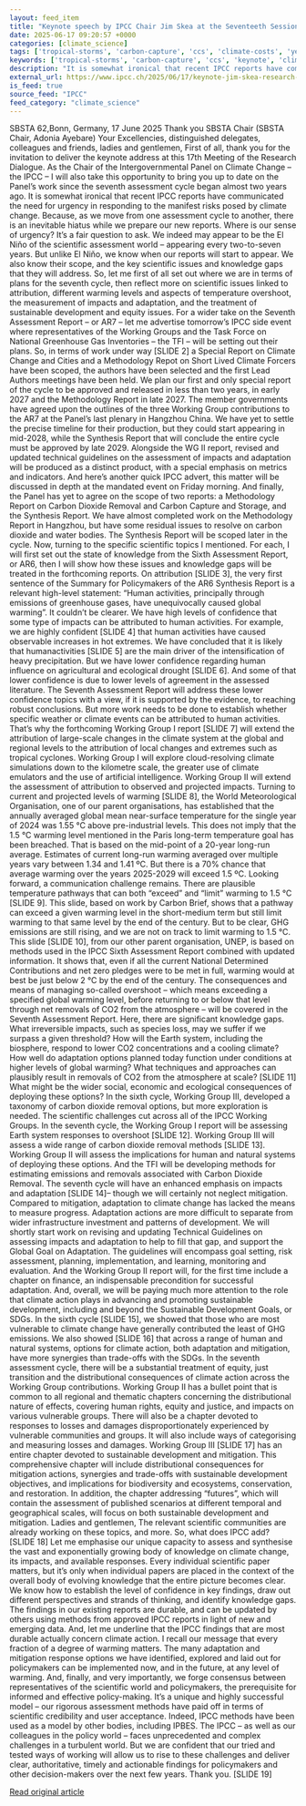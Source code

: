 ```yaml
---
layout: feed_item
title: "Keynote speech by IPCC Chair Jim Skea at the Seventeeth Session of the Research Dialogue"
date: 2025-06-17 09:20:57 +0000
categories: [climate_science]
tags: ['tropical-storms', 'carbon-capture', 'ccs', 'climate-costs', 'year-2025', 'ipcc', 'economic-impacts', 'climate-science', 'urgent', 'climate-targets']
keywords: ['tropical-storms', 'carbon-capture', 'ccs', 'keynote', 'climate-costs', 'year-2025', 'ipcc', 'speech']
description: "It is somewhat ironical that recent IPCC reports have communicated the need for urgency in responding to the manifest risks posed by climate change"
external_url: https://www.ipcc.ch/2025/06/17/keynote-jim-skea-research-dialogue-sbsta62/
is_feed: true
source_feed: "IPCC"
feed_category: "climate_science"
---
```


SBSTA 62,Bonn, Germany, 17 June 2025 Thank you SBSTA Chair (SBSTA Chair, Adonia Ayebare) Your Excellencies, distinguished delegates, colleagues and friends, ladies and gentlemen, First of all, thank you for the invitation to deliver the keynote address at this 17th Meeting of the Research Dialogue. As the Chair of the Intergovernmental Panel on Climate Change – the IPCC – I will also take this opportunity to bring you up to date on the Panel’s work since the seventh assessment cycle began almost two years ago. It is somewhat ironical that recent IPCC reports have communicated the need for urgency in responding to the manifest risks posed by climate change. Because, as we move from one assessment cycle to another, there is an inevitable hiatus while we prepare our new reports. Where is our sense of urgency? It’s a fair question to ask. We indeed may appear to be the El Niňo of the scientific assessment world – appearing every two-to-seven years. But unlike El Niňo, we know when our reports will start to appear. We also know their scope, and the key scientific issues and knowledge gaps that they will address. So, let me first of all set out where we are in terms of plans for the seventh cycle, then reflect more on scientific issues linked to attribution, different warming levels and aspects of temperature overshoot, the measurement of impacts and adaptation, and the treatment of sustainable development and equity issues. For a wider take on the Seventh Assessment Report – or AR7 &#8211; let me advertise tomorrow’s IPCC side event where representatives of the Working Groups and the Task Force on National Greenhouse Gas Inventories – the TFI &#8211; will be setting out their plans. So, in terms of work under way [SLIDE 2] a Special Report on Climate Change and Cities and a Methodology Repot on Short Lived Climate Forcers have been scoped, the authors have been selected and the first Lead Authors meetings have been held. We plan our first and only special report of the cycle to be approved and released in less than two years, in early 2027 and the Methodology Report in late 2027. The member governments have agreed upon the outlines of the three Working Group contributions to the AR7 at the Panel’s last plenary in Hangzhou China. We have yet to settle the precise timeline for their production, but they could start appearing in mid-2028, while the Synthesis Report that will conclude the entire cycle must be approved by late 2029. Alongside the WG II report, revised and updated technical guidelines on the assessment of impacts and adaptation will be produced as a distinct product, with a special emphasis on metrics and indicators. And here’s another quick IPCC advert, this matter will be discussed in depth at the mandated event on Friday morning. And finally, the Panel has yet to agree on the scope of two reports: a Methodology Report on Carbon Dioxide Removal and Carbon Capture and Storage, and the Synthesis Report. We have almost completed work on the Methodology Report in Hangzhou, but have some residual issues to resolve on carbon dioxide and water bodies. The Synthesis Report will be scoped later in the cycle. Now, turning to the specific scientific topics I mentioned. For each, I will first set out the state of knowledge from the Sixth Assessment Report, or AR6, then I will show how these issues and knowledge gaps will be treated in the forthcoming reports. On attribution [SLIDE 3], the very first sentence of the Summary for Policymakers of the AR6 Synthesis Report is a relevant high-level statement: “Human activities, principally through emissions of greenhouse gases, have unequivocally caused global warming”. It couldn’t be clearer. We have high levels of confidence that some type of impacts can be attributed to human activities. For example, we are highly confident [SLIDE 4] that human activities have caused observable increases in hot extremes. We have concluded that it is likely that humanactivities [SLIDE 5] are the main driver of the intensification of heavy precipitation. But we have lower confidence regarding human influence on agricultural and ecological drought [SLIDE 6]. And some of that lower confidence is due to lower levels of agreement in the assessed literature. The Seventh Assessment Report will address these lower confidence topics with a view, if it is supported by the evidence, to reaching robust conclusions. But more work needs to be done to establish whether specific weather or climate events can be attributed to human activities. That’s why the forthcoming Working Group I report [SLIDE 7] will extend the attribution of large-scale changes in the climate system at the global and regional levels to the attribution of local changes and extremes such as tropical cyclones. Working Group I will explore cloud-resolving climate simulations down to the kilometre scale, the greater use of climate emulators and the use of artificial intelligence. Working Group II will extend the assessment of attribution to observed and projected impacts. Turning to current and projected levels of warming [SLIDE 8], the World Meteorological Organisation, one of our parent organisations, has established that the annually averaged global mean near-surface temperature for the single year of 2024 was 1.55 °C above pre-industrial levels. This does not imply that the 1.5 °C warming level mentioned in the Paris long-term temperature goal has been breached. That is based on the mid-point of a 20-year long-run average. Estimates of current long-run warming averaged over multiple years vary between 1.34 and 1.41 ºC. But there is a 70% chance that average warming over the years 2025-2029 will exceed 1.5 ºC. Looking forward, a communication challenge remains. There are plausible temperature pathways that can both “exceed” and “limit” warming to 1.5 °C [SLIDE 9]. This slide, based on work by Carbon Brief, shows that a pathway can exceed a given warming level in the short-medium term but still limit warming to that same level by the end of the century. But to be clear, GHG emissions are still rising, and we are not on track to limit warming to 1.5 °C. This slide [SLIDE 10], from our other parent organisation, UNEP, is based on methods used in the IPCC Sixth Assessment Report combined with updated information. It shows that, even if all the current National Determined Contributions and net zero pledges were to be met in full, warming would at best be just below 2 °C by the end of the century. The consequences and means of managing so-called overshoot – which means exceeding a specified global warming level, before returning to or below that level through net removals of CO2 from the atmosphere – will be covered in the Seventh Assessment Report. Here, there are significant knowledge gaps. What irreversible impacts, such as species loss, may we suffer if we surpass a given threshold? How will the Earth system, including the biosphere, respond to lower CO2 concentrations and a cooling climate? How well do adaptation options planned today function under conditions at higher levels of global warming? What techniques and approaches can plausibly result in removals of CO2 from the atmosphere at scale? [SLIDE 11] What might be the wider social, economic and ecological consequences of deploying these options? In the sixth cycle, Working Group III, developed a taxonomy of carbon dioxide removal options, but more exploration is needed. The scientific challenges cut across all of the IPCC Working Groups. In the seventh cycle, the Working Group I report will be assessing Earth system responses to overshoot [SLIDE 12]. Working Group III will assess a wide range of carbon dioxide removal methods [SLIDE 13]. Working Group II will assess the implications for human and natural systems of deploying these options. And the TFI will be developing methods for estimating emissions and removals associated with Carbon Dioxide Removal. The seventh cycle will have an enhanced emphasis on impacts and adaptation [SLIDE 14]– though we will certainly not neglect mitigation. Compared to mitigation, adaptation to climate change has lacked the means to measure progress. Adaptation actions are more difficult to separate from wider infrastructure investment and patterns of development. We will shortly start work on revising and updating Technical Guidelines on assessing impacts and adaptation to help to fill that gap, and support the Global Goal on Adaptation. The guidelines will encompass goal setting, risk assessment, planning, implementation, and learning, monitoring and evaluation. And the Working Group II report will, for the first time include a chapter on finance, an indispensable precondition for successful adaptation. And, overall, we will be paying much more attention to the role that climate action plays in advancing and promoting sustainable development, including and beyond the Sustainable Development Goals, or SDGs. In the sixth cycle [SLIDE 15], we showed that those who are most vulnerable to climate change have generally contributed the least of GHG emissions. We also showed [SLIDE 16] that across a range of human and natural systems, options for climate action, both adaptation and mitigation, have more synergies than trade-offs with the SDGs. In the seventh assessment cycle, there will be a substantial treatment of equity, just transition and the distributional consequences of climate action across the Working Group contributions. Working Group II has a bullet point that is common to all regional and thematic chapters concerning the distributional nature of effects, covering human rights, equity and justice, and impacts on various vulnerable groups. There will also be a chapter devoted to responses to losses and damages disproportionately experienced by vulnerable communities and groups. It will also include ways of categorising and measuring losses and damages. Working Group III [SLIDE 17] has an entire chapter devoted to sustainable development and mitigation. This comprehensive chapter will include distributional consequences for mitigation actions, synergies and trade-offs with sustainable development objectives, and implications for biodiversity and ecosystems, conservation, and restoration. In addition, the chapter addressing “futures”, which will contain the assessment of published scenarios at different temporal and geographical scales, will focus on both sustainable development and mitigation. Ladies and gentlemen, The relevant scientific communities are already working on these topics, and more. So, what does IPCC add? [SLIDE 18] Let me emphasise our unique capacity to assess and synthesise the vast and exponentially growing body of knowledge on climate change, its impacts, and available responses. Every individual scientific paper matters, but it’s only when individual papers are placed in the context of the overall body of evolving knowledge that the entire picture becomes clear. We know how to establish the level of confidence in key findings, draw out different perspectives and strands of thinking, and identify knowledge gaps. The findings in our existing reports are durable, and can be updated by others using methods from approved IPCC reports in light of new and emerging data. And, let me underline that the IPCC findings that are most durable actually concern climate action. I recall our message that every fraction of a degree of warming matters. The many adaptation and mitigation response options we have identified, explored and laid out for policymakers can be implemented now, and in the future, at any level of warming. And, finally, and very importantly, we forge consensus between representatives of the scientific world and policymakers, the prerequisite for informed and effective policy-making. It’s a unique and highly successful model – our rigorous assessment methods have paid off in terms of scientific credibility and user acceptance. Indeed, IPCC methods have been used as a model by other bodies, including IPBES. The IPCC – as well as our colleagues in the policy world &#8211; faces unprecedented and complex challenges in a turbulent world. But we are confident that our tried and tested ways of working will allow us to rise to these challenges and deliver clear, authoritative, timely and actionable findings for policymakers and other decision-makers over the next few years. Thank you. [SLIDE 19]

[Read original article](https://www.ipcc.ch/2025/06/17/keynote-jim-skea-research-dialogue-sbsta62/)
